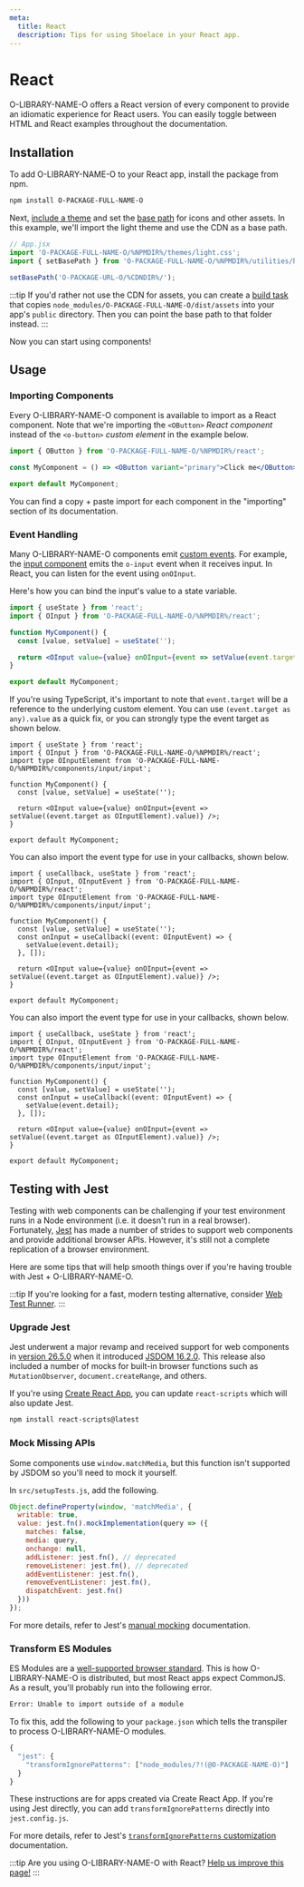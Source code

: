 ```yaml
---
meta:
  title: React
  description: Tips for using Shoelace in your React app.
---
```


# React

O-LIBRARY-NAME-O offers a React version of every component to provide an idiomatic experience for React users. You can easily toggle between HTML and React examples throughout the documentation.

## Installation

To add O-LIBRARY-NAME-O to your React app, install the package from npm.

```bash
npm install O-PACKAGE-FULL-NAME-O
```

Next, [include a theme](/getting-started/themes) and set the [base path](/getting-started/installation#setting-the-base-path) for icons and other assets. In this example, we'll import the light theme and use the CDN as a base path.

```jsx
// App.jsx
import 'O-PACKAGE-FULL-NAME-O/%NPMDIR%/themes/light.css';
import { setBasePath } from 'O-PACKAGE-FULL-NAME-O/%NPMDIR%/utilities/base-path';

setBasePath('O-PACKAGE-URL-O/%CDNDIR%/');
```

:::tip
If you'd rather not use the CDN for assets, you can create a [build task](https://webpack.js.org/plugins/copy-webpack-plugin/) that copies `node_modules/O-PACKAGE-FULL-NAME-O/dist/assets` into your app's `public` directory. Then you can point the base path to that folder instead.
:::

Now you can start using components!

## Usage

### Importing Components

Every O-LIBRARY-NAME-O component is available to import as a React component. Note that we're importing the `<OButton>` _React component_ instead of the `<o-button>` _custom element_ in the example below.

```jsx
import { OButton } from 'O-PACKAGE-FULL-NAME-O/%NPMDIR%/react';

const MyComponent = () => <OButton variant="primary">Click me</OButton>;

export default MyComponent;
```

You can find a copy + paste import for each component in the "importing" section of its documentation.

### Event Handling

Many O-LIBRARY-NAME-O components emit [custom events](https://developer.mozilla.org/en-US/docs/Web/API/CustomEvent). For example, the [input component](/components/input) emits the `o-input` event when it receives input. In React, you can listen for the event using `onOInput`.

Here's how you can bind the input's value to a state variable.

```jsx
import { useState } from 'react';
import { OInput } from 'O-PACKAGE-FULL-NAME-O/%NPMDIR%/react';

function MyComponent() {
  const [value, setValue] = useState('');

  return <OInput value={value} onOInput={event => setValue(event.target.value)} />;
}

export default MyComponent;
```

If you're using TypeScript, it's important to note that `event.target` will be a reference to the underlying custom element. You can use `(event.target as any).value` as a quick fix, or you can strongly type the event target as shown below.

```tsx
import { useState } from 'react';
import { OInput } from 'O-PACKAGE-FULL-NAME-O/%NPMDIR%/react';
import type OInputElement from 'O-PACKAGE-FULL-NAME-O/%NPMDIR%/components/input/input';

function MyComponent() {
  const [value, setValue] = useState('');

  return <OInput value={value} onOInput={event => setValue((event.target as OInputElement).value)} />;
}

export default MyComponent;
```

You can also import the event type for use in your callbacks, shown below.

```tsx
import { useCallback, useState } from 'react';
import { OInput, OInputEvent } from 'O-PACKAGE-FULL-NAME-O/%NPMDIR%/react';
import type OInputElement from 'O-PACKAGE-FULL-NAME-O/%NPMDIR%/components/input/input';

function MyComponent() {
  const [value, setValue] = useState('');
  const onInput = useCallback((event: OInputEvent) => {
    setValue(event.detail);
  }, []);

  return <OInput value={value} onOInput={event => setValue((event.target as OInputElement).value)} />;
}

export default MyComponent;
```

You can also import the event type for use in your callbacks, shown below.

```tsx
import { useCallback, useState } from 'react';
import { OInput, OInputEvent } from 'O-PACKAGE-FULL-NAME-O/%NPMDIR%/react';
import type OInputElement from 'O-PACKAGE-FULL-NAME-O/%NPMDIR%/components/input/input';

function MyComponent() {
  const [value, setValue] = useState('');
  const onInput = useCallback((event: OInputEvent) => {
    setValue(event.detail);
  }, []);

  return <OInput value={value} onOInput={event => setValue((event.target as OInputElement).value)} />;
}

export default MyComponent;
```

## Testing with Jest

Testing with web components can be challenging if your test environment runs in a Node environment (i.e. it doesn't run in a real browser). Fortunately, [Jest](https://jestjs.io/) has made a number of strides to support web components and provide additional browser APIs. However, it's still not a complete replication of a browser environment.

Here are some tips that will help smooth things over if you're having trouble with Jest + O-LIBRARY-NAME-O.

:::tip
If you're looking for a fast, modern testing alternative, consider [Web Test Runner](https://modern-web.dev/docs/test-runner/overview/).
:::

### Upgrade Jest

Jest underwent a major revamp and received support for web components in [version 26.5.0](https://github.com/facebook/jest/blob/main/CHANGELOG.md#2650) when it introduced [JSDOM 16.2.0](https://github.com/jsdom/jsdom/blob/master/Changelog.md#1620). This release also included a number of mocks for built-in browser functions such as `MutationObserver`, `document.createRange`, and others.

If you're using [Create React App](https://reactjs.org/docs/create-a-new-react-app.html#create-react-app), you can update `react-scripts` which will also update Jest.

```bash
npm install react-scripts@latest
```

### Mock Missing APIs

Some components use `window.matchMedia`, but this function isn't supported by JSDOM so you'll need to mock it yourself.

In `src/setupTests.js`, add the following.

```js
Object.defineProperty(window, 'matchMedia', {
  writable: true,
  value: jest.fn().mockImplementation(query => ({
    matches: false,
    media: query,
    onchange: null,
    addListener: jest.fn(), // deprecated
    removeListener: jest.fn(), // deprecated
    addEventListener: jest.fn(),
    removeEventListener: jest.fn(),
    dispatchEvent: jest.fn()
  }))
});
```

For more details, refer to Jest's [manual mocking](https://jestjs.io/docs/manual-mocks#mocking-methods-which-are-not-implemented-in-jsdom) documentation.

### Transform ES Modules

ES Modules are a [well-supported browser standard](https://hacks.mozilla.org/2018/03/es-modules-a-cartoon-deep-dive/). This is how O-LIBRARY-NAME-O is distributed, but most React apps expect CommonJS. As a result, you'll probably run into the following error.

```bash
Error: Unable to import outside of a module
```

To fix this, add the following to your `package.json` which tells the transpiler to process O-LIBRARY-NAME-O modules.

```js
{
  "jest": {
    "transformIgnorePatterns": ["node_modules/?!(@O-PACKAGE-NAME-O)"]
  }
}
```

These instructions are for apps created via Create React App. If you're using Jest directly, you can add `transformIgnorePatterns` directly into `jest.config.js`.

For more details, refer to Jest's [`transformIgnorePatterns` customization](https://jestjs.io/docs/tutorial-react-native#transformignorepatterns-customization) documentation.

:::tip
Are you using O-LIBRARY-NAME-O with React? [Help us improve this page!](O-REPO-URL-O/blob/next/docs/frameworks/react.md)
:::
